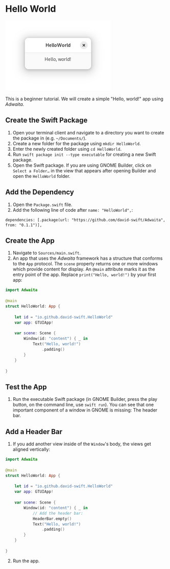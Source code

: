 # Hello World

![The "HelloWorld" app][image-1]

This is a beginner tutorial. We will create a simple "Hello, world!" app using _Adwaita_.

## Create the Swift Package
1. Open your terminal client and navigate to a directory you want to create the package in (e.g. `~/Documents/`).
2. Create a new folder for the package using `mkdir HelloWorld`.
3. Enter the newly created folder using `cd HelloWorld`.
4. Run `swift package init --type executable` for creating a new Swift package.
5. Open the Swift package. If you are using GNOME Builder, click on `Select a Folder…` in the view that appears after opening Builder and open the `HelloWorld` folder.

## Add the Dependency
1. Open the `Package.swift` file.
2. Add the following line of code after `name: "HelloWorld",`:
```
dependencies: [.package(url: "https://github.com/david-swift/Adwaita", from: "0.1.1")],
```

## Create the App
1. Navigate to `Sources/main.swift`.
2. An app that uses the _Adwaita_ framework has a structure that conforms to the `App` protocol. The `scene` property returns one or more windows which provide content for display. An `@main` attribute marks it as the entry point of the app.
   Replace `print("Hello, world!")` by your first app:
```swift
import Adwaita

@main
struct HelloWorld: App {

    let id = "io.github.david-swift.HelloWorld"
    var app: GTUIApp!

    var scene: Scene {
        Window(id: "content") { _ in
            Text("Hello, world!")
                .padding()
        }
    }

}
```

## Test the App
1. Run the executable Swift package (in GNOME Builder, press the play button, on the command line, use `swift run`).
   You can see that one important component of a window in GNOME is missing: The header bar.

## Add a Header Bar
1. If you add another view inside of the `Window`'s body, the views get aligned vertically:
```swift
import Adwaita

@main
struct HelloWorld: App {

    let id = "io.github.david-swift.HelloWorld"
    var app: GTUIApp!

    var scene: Scene {
        Window(id: "content") { _ in
            // Add the header bar:
            HeaderBar.empty()
            Text("Hello, world!")
                .padding()
        }
    }

}
```
2. Run the app.
 
[image-1]: ../../Icons/HelloWorld.png
